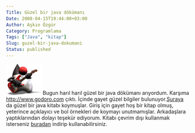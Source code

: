```yaml
---
Title: Güzel bir java dökümanı
Date: 2008-04-15T19:44:00+03:00
Author: Aşkın Özgür
Category: Programlama
Tags: ["Java", "kitap"]
Slug: guzel-bir-java-dokumani
Status: published
---
```


![](/uploads/2008/04/java-duke-guitar.png "java-duke-guitar")Bugun harıl harıl güzel bir java dökümanı arıyordum. Karşıma <http://www.godoro.com> çıktı. İçinde gayet güzel bilgiler bulunuyor.[Şuraya](http://www.godoro.com/Divisions/Ehil/Mahzen/Java/TheJavaBook/txt/html/tree_tree.html) da güzel bir java kitabı koymuşlar. Giriş için gayet hoş bir kitap olmuş, yeterince açıklayıcı ve bol örnekleri de koymayı unutmamışlar. Arkadaşlara yaptıklarından dolayı teşekür ediyorum. Kitabı çevrim dışı kullanmak isterseniz [buradan](/uploads/2008/04/godorothejavabook.zip) indirip kullanabilirsiniz.
